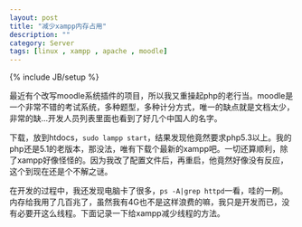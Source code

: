 ```yaml
---
layout: post
title: "减少xampp内存占用"
description: ""
category: Server
tags: [linux , xampp , apache , moodle]
---
```

{% include JB/setup %}


最近有个改写moodle系统插件的项目，所以我又重操起php的老行当。moodle是一个非常不错的考试系统，多种题型，多种计分方式，唯一的缺点就是文档太少，非常的缺...开发人员列表里面也看到了好几个中国人的名字。

下载，放到htdocs，`sudo lampp start`，结果发现他竟然要求php5.3以上。我的php还是5.1的老版本，那没法，唯有下载个最新的xampp吧。一切还算顺利，除了xampp好像怪怪的。因为我改了配置文件后，再重启，他竟然好像没有反应，这个到现在还是个不解之谜。

在开发的过程中，我还发现电脑卡了很多，`ps -A|grep httpd`一看，哇的一刷。内存给我用了几百兆了，虽然我有4G也不是这样浪费的嘛，我只是开发而已，没有必要开这么线程。下面记录一下给xampp减少线程的方法。

<!-- more ->
# 减少xampp线程数，享受低碳生活


## 先看看Apache现在是在什么模式下工作

{% codeblock lang:bash %}
$ /opt/lampp/bin/apachectl -lCompiled in modules:
core.c
prefork.c
http_core.c
mod_so.c
{% endcodeblock %}

看到了吧，原来xampp的Apache默认是在*prefork*模式下跑的，那我们得相应修改prefox模式的进程数。


## 修改Apache配置

### 修改httpd.conf
{% codeblock lang:bash %}
$ vim etc/httpd.conf
{% endcodeblock %}
找到`#Include etc/extra/httpd-mpm.conf`去掉注释，保存。

### 修改httpd-mpm.conf
{% codeblock lang:bash %}
$ vim etc/extra/httpd-mpm.conf 
{% endcodeblock %}
找到
{% codeblock %}
<IfModule mpm_prefork_module>
    StartServers          2
    MinSpareServers       2
    MaxSpareServers      5
    MaxClients          5
    MaxRequestsPerChild   0
 </IfModule>
{% endcodeblock %}
修改其中的参数，下面是这几个参数的详细解释：

Apache一开始会新建*StartServers*个子进程后，为了满足*MinSpareServers*设置的需要，创建一个进程，等待一秒钟，继续创建两个，再等待一秒钟，继续创建四个……如此按指数级增加创建的进程数，最多达到每秒32个，直到满足*MinSpareServers*设置的值为止。


这种模式可以不必在请求到来时再产生新的进程，从而减小了系统开销以增加性能。*MaxSpareServers*设置了最大的空闲进程数，如果空闲进程数大于这个值，Apache会自动kill掉一些多余进程。这个值不要设得过大，但如果设的值比MinSpareServers小，Apache会自动把其调整为 MinSpareServers+1。


如果站点负载较大，可考虑同时加大*MinSpareServers*和*MaxSpareServers*。 *MaxRequestsPerChild*设置的是每个子进程可处理的请求数。每个子进程在处理了*MaxRequestsPerChild*个请求后将自动销毁。0意味着无限，即子进程永不销毁。虽然缺省设为0可以使每个子进程处理更多的请求，但如果设成非零值也有两点重要的好处：

> 1. 可防止意外的内存泄漏。
> 2. 在服务器负载下降的时侯会自动减少子进程数。

因此，可根据服务器的负载来调整这个值。*MaxClients*是这些指令中最为重要的一个，设定的是 Apache可以同时处理的请求，是对Apache性能影响最大的参数。其缺省值150是远远不够的，如果请求总数已达到这个值（可通过`ps -ef|grep http|wc -l`来确认），那么后面的请求就要排队，直到某个已处理请求完毕。这就是系统资源还剩下很多而HTTP访问却很慢的主要原因。虽然理论上这个值越大，可以处理的请求就越多，但Apache默认的限制不能大于256。
